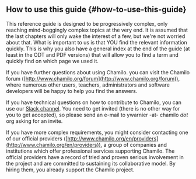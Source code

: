 ## How to use this guide {#how-to-use-this-guide}

This reference guide is designed to be progressively complex, only reaching mind-boggingly complex topics at the very end. It is assumed that the last chapters will only wake the interest of a few, but we&#039;re not worried about that. What is important to us is that YOU find the relevant information quickly. This is why you also have a general index at the end of the guide (at least in the ODT and PDF versions) that will allow you to find a term and quickly find on which page we used it.

If you have further questions about using Chamilo. you can visit the Chamilo forum ([http://www.chamilo.org/forum](http://www.chamilo.org/forum)), where numerous other users, teachers, administrators and software developers will be happy to help you find the answers.

If you have technical questions on how to contribute to Chamilo, you can use our [Slack channel][1]. You need to get invited (there is no other way for you to get accepted), so please send an e-mail to ywarnier -at- chamilo _dot_ org asking for an invite.

If you have more complex requirements, you might consider contacting one of our official providers ([http://www.chamilo.org/en/providers](http://www.chamilo.org/en/providers)), a group of companies and institutions which offer professional services supporting Chamilo. The official providers have a record of tried and proven serious involvement in the project and are committed to sustaining its collaborative model. By hiring them, you already support the Chamilo project.

[1]: https://chamilo.slack.com
